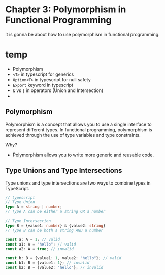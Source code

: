 # Chapter 3: Polymorphism in Functional Programming
it is gonna be about how to use polymorphism in functional programming.

# temp
- Polymorphism
- `<T>` in typescript for generics
- `Option<T>` in typescript for null safety
- `Export` keyword in typescript
- `&` vs `|` in operators (Union and Intersection) 
- 


## Polymorphism
Polymorphism is a concept that allows you to use a single interface to represent different types. In functional programming, polymorphism is achieved through the use of type variables and type constraints.

Why? 
- Polymorphism allows you to write more generic and reusable code.

## Type Unions and Type Intersections

Type unions and type intersections are two ways to combine types in TypeScript.

```typescript
// typescript
// Type Union 
type A = string | number;
// Type A can be either a string OR a number

// Type Intersection
type B = {value1: number} & {value2: string}
// Type B can be both a string AND a number

const a: A = 1; // valid
const a1: A = "hello"; // valid
const a2: A = true; // invalid

const b: B = {value1: 1, value2: "hello"}; // valid
const b1: B = {value1: 1}; // invalid
const b2: B = {value2: "hello"}; // invalid

```




